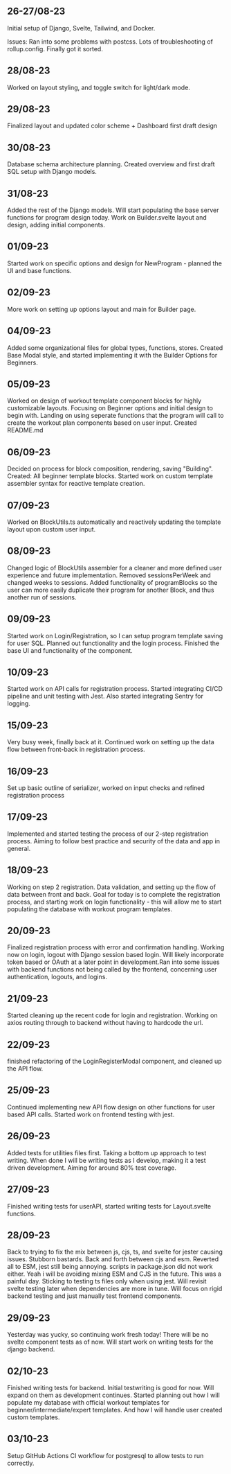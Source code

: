 ## 26-27/08-23

Initial setup of Django, Svelte, Tailwind, and Docker.

Issues: Ran into some problems with postcss. Lots of troubleshooting of rollup.config. Finally got it sorted.

## 28/08-23

Worked on layout styling, and toggle switch for light/dark mode.

## 29/08-23

Finalized layout and updated color scheme + Dashboard first draft design

## 30/08-23

Database schema architecture planning. Created overview and first draft SQL setup with Django models.

## 31/08-23

Added the rest of the Django models. Will start populating the base server functions for program design today.
Work on Builder.svelte layout and design, adding initial components.

## 01/09-23

Started work on specific options and design for NewProgram - planned the UI and base functions.

## 02/09-23

More work on setting up options layout and main for Builder page.

## 04/09-23

Added some organizational files for global types, functions, stores. Created Base Modal style, and started
implementing it with the Builder Options for Beginners.

## 05/09-23

Worked on design of workout template component blocks for highly customizable layouts.
Focusing on Beginner options and initial design to begin with. Landing on using seperate functions
that the program will call to create the workout plan components based on user input.
Created README.md

## 06/09-23

Decided on process for block composition, rendering, saving "Building".
Created: All beginner template blocks. Started work on custom template assembler syntax for reactive template creation.

## 07/09-23

Worked on BlockUtils.ts automatically and reactively updating the template layout upon custom user input.

## 08/09-23

Changed logic of BlockUtils assembler for a cleaner and more defined user experience and future implementation.
Removed sessionsPerWeek and changed weeks to sessions. Added functionality of programBlocks so the user
can more easily duplicate their program for another Block, and thus another run of sessions.

## 09/09-23

Started work on Login/Registration, so I can setup program template saving for user SQL. Planned out
functionality and the login process. Finished the base UI and functionality of the component.

## 10/09-23

Started work on API calls for registration process. Started integrating CI/CD pipeline and unit testing with Jest.
Also started integrating Sentry for logging.

## 15/09-23

Very busy week, finally back at it.
Continued work on setting up the data flow between front-back in registration process.

## 16/09-23

Set up basic outline of serializer, worked on input checks and refined registration process

## 17/09-23

Implemented and started testing the process of our 2-step registration process. Aiming to follow best practice
and security of the data and app in general.

## 18/09-23

Working on step 2 registration. Data validation, and setting up the flow of data between front and back. Goal for today is to complete
the registration process, and starting work on login functionality - this will allow me to start populating the database with
workout program templates.

## 20/09-23

Finalized registration process with error and confirmation handling. Working now on login, logout with Django session based login.
Will likely incorporate token based or OAuth at a later point in development.Ran into some issues with backend functions not being called by the frontend, concerning user
authentication, logouts, and logins.

## 21/09-23

Started cleaning up the recent code for login and registration. Working on axios routing through to backend without having to hardcode the url.

## 22/09-23

finished refactoring of the LoginRegisterModal component, and cleaned up the API flow.

## 25/09-23

Continued implementing new API flow design on other functions for user based API calls.
Started work on frontend testing with jest.

## 26/09-23

Added tests for utilities files first. Taking a bottom up approach to test writing. When done
I will be writing tests as I develop, making it a test driven development. Aiming for around 80%
test coverage.

## 27/09-23

Finished writing tests for userAPI, started writing tests for Layout.svelte functions.

## 28/09-23

Back to trying to fix the mix between js, cjs, ts, and svelte for jester causing issues.
Stubborn bastards. Back and forth between cjs and esm. Reverted all to ESM, jest still being annoying.
scripts in package.json did not work either.
Yeah i will be avoiding mixing ESM and CJS in the future. This was a painful day. Sticking to testing
ts files only when using jest. Will revisit svelte testing later when dependencies are more in tune. Will focus on rigid backend testing and just manually test frontend components.

## 29/09-23

Yesterday was yucky, so continuing work fresh today! There will be no svelte component tests as of now.
Will start work on writing tests for the django backend.

## 02/10-23

Finished writing tests for backend. Initial testwriting is good for now. Will expand on them as development continues.
Started planning out how I will populate my database with official workout templates for beginner/intermediate/expert templates. And how I will handle user created custom templates.

## 03/10-23

Setup GitHub Actions CI workflow for postgresql to allow tests to run correctly.
